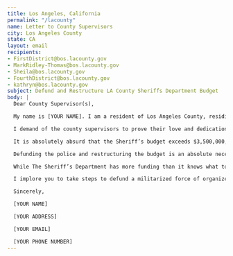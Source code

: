 ```yaml
---
title: Los Angeles, California
permalink: "/lacounty"
name: Letter to County Supervisors
city: Los Angeles County
state: CA
layout: email
recipients:
- FirstDistrict@bos.lacounty.gov
- MarkRidley-Thomas@bos.lacounty.gov
- Sheila@bos.lacounty.gov
- FourthDistrict@bos.lacounty.gov
- kathryn@bos.lacounty.gov
subject: Defund and Restructure LA County Sheriffs Department Budget
body: |
  Dear County Supervisor(s),

  My name is [YOUR NAME]. I am a resident of Los Angeles County, residing in the [YOUR DISTRICT], and I am emailing to demand the restructuring of the Los Angeles county budget, so as to prioritize more social services for communities, and to drastically minimize spending on the sheriff’s department.

  I demand of the county supervisors to prove their love and dedication to the people of their county and reallocate funds to directly benefit those in need.

  It is absolutely absurd that the Sheriff’s budget exceeds $3,500,000,000. That is money that could be used to improve our communities, rather than funding an organization with an extremely racist past and present.

  Defunding the police and restructuring the budget is an absolute necessity now more than ever. There are 58,936 DOCUMENTED houseless people in Los Angeles CITY alone. There are healthcare workers without proper equipment. More than 30% of Los Angeles County residents have filed for unemployment. Our transportation infrastructure continues to be one of the most prominent examples of INSUFFICIENT PUBLIC SPENDING, and we all know that with even a fraction of the money given to the Sheriff’s Office we could completely transform our transportation system and social programs. However, we are not asking for a fractional cut. We demand large spending cuts to the Sheriff’s Office. In recent years, the most prominent news about the LA County Sheriff’s Office has been word of The Banditos, a gang of police officers who find themselves above the law and have a DECADES-LONG well-documented history of both police brutality and silencing any “good police officers” who try to challenge them. THIS is not what our county represents. It is time to recognize the change occurring nationwide, and to DEFUND THE LA COUNTY SHERIFF'S DEPARTMENT.

  While The Sheriff’s Department has more funding than it knows what to do with, there are communities who desperately need funding and every day they don't receive it their quality of life worsens. Thousands have died who did not need to. You have the ability to change this, so do it.

  I implore you to take steps to defund a militarized force of organized state violence with a WELL-DOCUMENTED HISTORY of brutality and state-sanctioned extrajudicial murder. I DEMAND that you defund the LA County Sheriff’s Office. It is imperative to note that the sheriff’s department and LA county police do not keep ALL of us safe. They have historically targeted Black people, people of color, and queer people within our own communities. This is both systemic on a nationwide scale and VERY SPECIFIC TO THE LA COUNTY SHERIFF’S DEPARTMENT. Again, I demand that you defund this department.

  Sincerely,

  [YOUR NAME]

  [YOUR ADDRESS]

  [YOUR EMAIL]

  [YOUR PHONE NUMBER]
---
```


